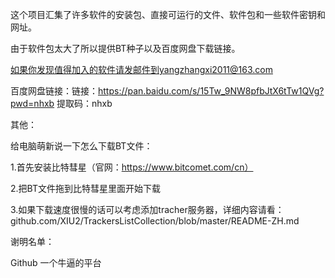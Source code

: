 这个项目汇集了许多软件的安装包、直接可运行的文件、软件包和一些软件密钥和网址。

由于软件包太大了所以提供BT种子以及百度网盘下载链接。

如果你发现值得加入的软件请发邮件到yangzhangxi2011@163.com

百度网盘链接：链接：https://pan.baidu.com/s/15Tw_9NW8pfbJtX6tTw1QVg?pwd=nhxb 提取码：nhxb

其他：

给电脑萌新说一下怎么下载BT文件：

1.首先安装比特彗星（官网：https://www.bitcomet.com/cn）

2.把BT文件拖到比特彗星里面开始下载

3.如果下载速度很慢的话可以考虑添加tracher服务器，详细内容请看：github.com/XIU2/TrackersListCollection/blob/master/README-ZH.md

谢明名单：

Github 一个牛逼的平台
